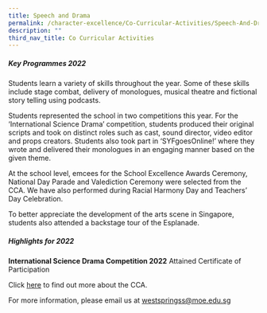 ```yaml
---
title: Speech and Drama
permalink: /character-excellence/Co-Curricular-Activities/Speech-And-Drama/
description: ""
third_nav_title: Co Curricular Activities
---
```

##### **Key Programmes 2022**

Students learn a variety of skills throughout the year. Some of these skills include stage combat, delivery of monologues, musical theatre and fictional story telling using podcasts.

Students represented the school in two competitions this year. For the ‘International Science Drama’ competition, students produced their original scripts and took on distinct roles such as cast, sound director, video editor and props creators. Students also took part in ‘SYFgoesOnline!’ where they wrote and delivered their monologues in an engaging manner based on the given theme. 

At the school level, emcees for the School Excellence Awards Ceremony, National Day Parade and Valediction Ceremony were selected from the CCA. We have also performed during Racial Harmony Day and Teachers’ Day Celebration. 

To better appreciate the development of the arts scene in Singapore, students also attended a backstage tour of the Esplanade. 


##### **Highlights for 2022**

**International Science Drama Competition 2022** 
Attained Certificate of Participation 


Click <a href="https://youtu.be/1r1c7J8_ohU" target="_blank">here</a> to find out more about the CCA.

For more information, please email us at [westspringss@moe.edu.sg](westspringss@moe.edu.sg)